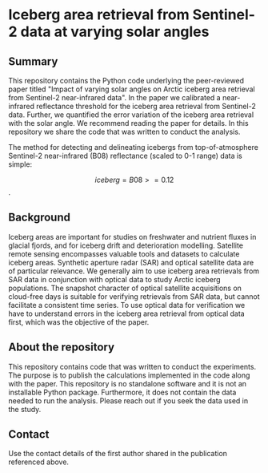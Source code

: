 # Iceberg area retrieval from Sentinel-2 data at varying solar angles

## Summary
This repository contains the Python code underlying the peer-reviewed paper titled "Impact of varying solar angles on Arctic iceberg area retrieval from Sentinel-2 near-infrared data". In the paper we calibrated a near-infrared reflectance threshold for the iceberg area retrieval from Sentinel-2 data. Further, we quantified the error variation of the iceberg area retrieval with the solar angle. We recommend reading the paper for details. In this repository we share the code that was written to conduct the analysis.

The method for detecting and delineating icebergs from top-of-atmosphere Sentinel-2 near-infrared (B08) reflectance (scaled to 0-1 range) data is simple:

$$iceberg = B08 >= 0.12$$.



## Background
Iceberg areas are important for studies on freshwater and nutrient fluxes in glacial fjords, and for iceberg drift and deterioration modelling. Satellite remote sensing encompasses valuable tools and datasets to calculate iceberg areas. Synthetic aperture radar (SAR) and optical satellite data are of particular relevance. We generally aim to use iceberg area retrievals from SAR data in conjunction with optical data to study Arctic iceberg populations. The snapshot character of optical satellite acquisitions on cloud-free days is suitable for verifying retrievals from SAR data, but cannot facilitate a consistent time series. To use optical data for verification we have to understand errors in the iceberg area retrieval from optical data first, which was the objective of the paper. 

## About the repository
This repository contains code that was written to conduct the experiments. The purpose is to publish the calculations implemented in the code along with the paper. This repository is no standalone software and it is not an installable Python package. Furthermore, it does not contain the data needed to run the analysis. Please reach out if you seek the data used in the study. 

## Contact
Use the contact details of the first author shared in the publication referenced above.
